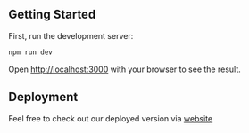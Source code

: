## Getting Started

First, run the development server:

```bash
npm run dev
```

Open [http://localhost:3000](http://localhost:3000) with your browser to see the result.

## Deployment

Feel free to check out our deployed version via [website](https://733-project.vercel.app/)
